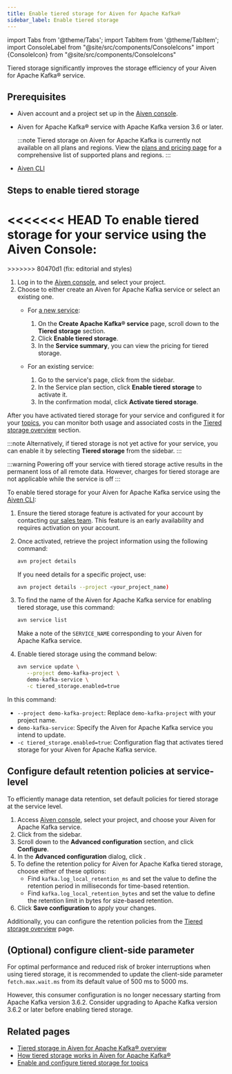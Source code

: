 ```yaml
---
title: Enable tiered storage for Aiven for Apache Kafka®
sidebar_label: Enable tiered storage
---
```


import Tabs from '@theme/Tabs';
import TabItem from '@theme/TabItem';
import ConsoleLabel from "@site/src/components/ConsoleIcons"
import {ConsoleIcon} from "@site/src/components/ConsoleIcons"

Tiered storage significantly improves the storage efficiency of your Aiven for Apache Kafka® service.

## Prerequisites

-   Aiven account and a project set up in the [Aiven console](https://console.aiven.io/).
-   Aiven for Apache Kafka® service with Apache Kafka version 3.6 or later.

    :::note
    Tiered storage on Aiven for Apache Kafka is currently not available
    on all plans and regions. View the [plans and pricing
    page](https://aiven.io/pricing?product=kafka) for a comprehensive
    list of supported plans and regions.
    :::

-   [Aiven CLI](/docs/tools/cli)

## Steps to enable tiered storage

<<<<<<< HEAD
To enable tiered storage for your service using the Aiven Console:
=======
<Tabs groupId="setup">
<TabItem value="Console" label="Console" default>
>>>>>>> 80470d1 (fix: editorial and styles)

1. Log in to the [Aiven console](https://console.aiven.io/), and select
   your project.
1. Choose to either create an Aiven for Apache Kafka service or select an
   existing one.
   - For [a new service](/docs/platform/howto/create_new_service):

     1. On the **Create Apache Kafka® service** page, scroll down to
        the **Tiered storage** section.
     1. Click **Enable tiered storage**.
     1. In the **Service summary**, you can view the pricing for
        tiered storage.
   - For an existing service:
     1. Go to the service's <ConsoleLabel name="overview"/> page,
        click <ConsoleLabel name="service settings"/> from the sidebar.
     1. In the Service plan section, click **Enable tiered storage**
        to activate it.
     1. In the confirmation modal, click **Activate tiered storage**.

After you have activated tiered storage for your service and configured it for your
[topics](/docs/products/kafka/howto/configure-topic-tiered-storage), you can monitor both
usage and associated costs in the
[Tiered storage overview](/docs/products/kafka/howto/tiered-storage-overview-page) section.

:::note
Alternatively, if tiered storage is not yet active for your service,
you can enable it by selecting **Tiered storage** from the sidebar.
:::

:::warning
Powering off your service with tiered storage active results in the permanent loss
of all remote data. However, charges for tiered storage are not applicable while the
service is off
:::

</TabItem>
<TabItem value="CLI" label="CLI">

To enable tiered storage for your Aiven for Apache
Kafka service using the [Aiven CLI](/docs/tools/cli):

1. Ensure the tiered storage feature is activated for your account by contacting [our sales
   team](mailto:sales@aiven.io). This feature is an early availability and requires
   activation on your account.

1. Once activated, retrieve the project information using the following command:

   ```bash
   avn project details
   ```

   If you need details for a specific project, use:

   ```bash
   avn project details --project <your_project_name)
   ```

1. To find the name of the Aiven for Apache Kafka service for enabling tiered storage,
   use this command:

   ```bash
   avn service list
   ```

   Make a note of the `SERVICE_NAME` corresponding to your Aiven for
   Apache Kafka service.

1. Enable tiered storage using the command below:

   ```bash
   avn service update \
      --project demo-kafka-project \
      demo-kafka-service \
      -c tiered_storage.enabled=true
   ```

In this command:

-  `--project demo-kafka-project`: Replace `demo-kafka-project` with
   your project name.
-  `demo-kafka-service`: Specify the Aiven for Apache Kafka service you
   intend to update.
-  `-c tiered_storage.enabled=true`: Configuration flag that activates
   tiered storage for your Aiven for Apache Kafka service.

</TabItem>
</Tabs>

## Configure default retention policies at service-level

To efficiently manage data retention, set default policies for tiered storage at
the service level.

1. Access [Aiven console](https://console.aiven.io/), select your
   project, and choose your Aiven for Apache Kafka service.
1. Click <ConsoleLabel name="service settings"/> from the sidebar.
1. Scroll down to the **Advanced configuration** section, and click **Configure**.
1. In the **Advanced configuration** dialog, click <ConsoleLabel name="addadvancedconfiguration" />.
1. To define the retention policy for Aiven for Apache Kafka tiered
   storage, choose either of these options:
   -   Find `kafka.log_local_retention_ms` and set the value to define
       the retention period in milliseconds for time-based retention.
   -   Find `kafka.log_local_retention_bytes` and set the value to
       define the retention limit in bytes for size-based retention.
1. Click **Save configuration** to apply your changes.

Additionally, you can configure the retention policies from the
[Tiered storage overview](/docs/products/kafka/howto/tiered-storage-overview-page#modify-retention-polices) page.

## (Optional) configure client-side parameter

For optimal performance and reduced risk of broker interruptions when
using tiered storage, it is recommended to update the client-side
parameter `fetch.max.wait.ms` from its default value of 500 ms to 5000 ms.

However, this consumer configuration is no longer necessary starting from Apache Kafka
version 3.6.2. Consider upgrading to Apache Kafka version 3.6.2 or later before
enabling tiered storage.

## Related pages

- [Tiered storage in Aiven for Apache Kafka® overview](/docs/products/kafka/concepts/kafka-tiered-storage)
- [How tiered storage works in Aiven for Apache Kafka®](/docs/products/kafka/concepts/tiered-storage-how-it-works)
- [Enable and configure tiered storage for topics](/docs/products/kafka/howto/configure-topic-tiered-storage)
